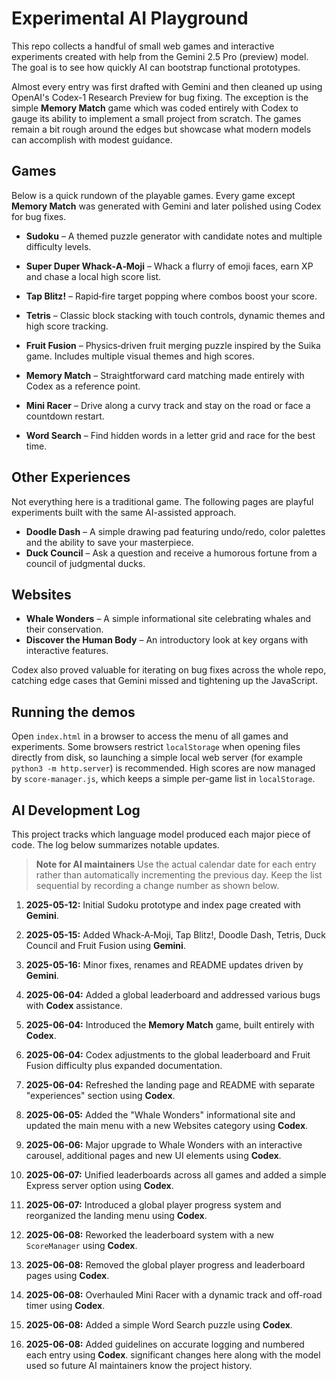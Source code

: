 # Experimental AI Playground

This repo collects a handful of small web games and interactive experiments
created with help from the Gemini 2.5 Pro (preview) model. The goal is to see
how quickly AI can bootstrap functional prototypes.

Almost every entry was first drafted with Gemini and then cleaned up using
OpenAI's Codex-1 Research Preview for bug fixing. The exception is the simple
**Memory Match** game which was coded entirely with Codex to gauge its ability
to implement a small project from scratch. The games remain a bit rough around
the edges but showcase what modern models can accomplish with modest guidance.

## Games

Below is a quick rundown of the playable games. Every game except **Memory
Match** was generated with Gemini and later polished using Codex for bug fixes.

- **Sudoku** – A themed puzzle generator with candidate notes and multiple
  difficulty levels.
- **Super Duper Whack‑A‑Moji** – Whack a flurry of emoji faces, earn XP and
  chase a local high score list.
- **Tap Blitz!** – Rapid‑fire target popping where combos boost your score.
- **Tetris** – Classic block stacking with touch controls, dynamic themes and
  high score tracking.
- **Fruit Fusion** – Physics‑driven fruit merging puzzle inspired by the Suika
  game. Includes multiple visual themes and high scores.
- **Memory Match** – Straightforward card matching made entirely with Codex as
  a reference point.

- **Mini Racer** – Drive along a curvy track and stay on the road or face a countdown restart.
- **Word Search** – Find hidden words in a letter grid and race for the best time.
## Other Experiences

Not everything here is a traditional game. The following pages are playful
experiments built with the same AI-assisted approach.

- **Doodle Dash** – A simple drawing pad featuring undo/redo, color palettes
  and the ability to save your masterpiece.
- **Duck Council** – Ask a question and receive a humorous fortune from a
  council of judgmental ducks.

## Websites

- **Whale Wonders** – A simple informational site celebrating whales and their conservation.
- **Discover the Human Body** – An introductory look at key organs with interactive features.

Codex also proved valuable for iterating on bug fixes across the whole repo,
catching edge cases that Gemini missed and tightening up the JavaScript.

## Running the demos

Open `index.html` in a browser to access the menu of all games and experiments.
Some browsers restrict `localStorage` when opening files directly from disk, so
launching a simple local web server (for example `python3 -m http.server`) is
recommended.
High scores are now managed by `score-manager.js`, which keeps a simple per-game list in `localStorage`.
## AI Development Log

This project tracks which language model produced each major piece of code. The log below summarizes notable updates.

> **Note for AI maintainers**
> Use the actual calendar date for each entry rather than automatically incrementing the previous day. Keep the list sequential by recording a change number as shown below.

1. **2025-05-12:** Initial Sudoku prototype and index page created with **Gemini**.
2. **2025-05-15:** Added Whack‑A‑Moji, Tap Blitz!, Doodle Dash, Tetris, Duck Council and Fruit Fusion using **Gemini**.
3. **2025-05-16:** Minor fixes, renames and README updates driven by **Gemini**.
4. **2025-06-04:** Added a global leaderboard and addressed various bugs with **Codex** assistance.
5. **2025-06-04:** Introduced the **Memory Match** game, built entirely with **Codex**.
6. **2025-06-04:** Codex adjustments to the global leaderboard and Fruit Fusion difficulty plus expanded documentation.

7. **2025-06-04:** Refreshed the landing page and README with separate
  "experiences" section using **Codex**.

8. **2025-06-05:** Added the "Whale Wonders" informational site and updated the
  main menu with a new Websites category using **Codex**.
9. **2025-06-06:** Major upgrade to Whale Wonders with an interactive carousel, additional pages and new UI elements using **Codex**.
10. **2025-06-07:** Unified leaderboards across all games and added a simple
  Express server option using **Codex**.
11. **2025-06-07:** Introduced a global player progress system and reorganized the
  landing menu using **Codex**.

12. **2025-06-08:** Reworked the leaderboard system with a new `ScoreManager` using **Codex**.
13. **2025-06-08:** Removed the global player progress and leaderboard pages using **Codex**.
14. **2025-06-08:** Overhauled Mini Racer with a dynamic track and off-road timer using **Codex**.
15. **2025-06-08:** Added a simple Word Search puzzle using **Codex**.
16. **2025-06-08:** Added guidelines on accurate logging and numbered each entry using **Codex**.
 significant changes here along with the model used so future AI maintainers know the project history.

